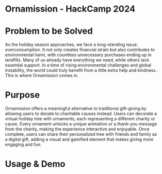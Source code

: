 # Ornamission - HackCamp 2024


# Problem to be Solved

As the holiday season approaches, we face a long-standing issue: overconsumption. It not only creates financial strain but also contributes to environmental harm, with countless unnecessary purchases ending up in landfills. Many of us already have everything we need, while others lack essential support. In a time of rising environmental challenges and global instability, the world could truly benefit from a little extra help and kindness. This is where Ornamission comes in.

# Purpose

Ornamission offers a meaningful alternative to traditional gift-giving by allowing users to donate to charitable causes instead. Users can decorate a virtual holiday tree with ornaments, each representing a different charity or cause. Every ornament unlocks a unique animation or a thank-you message from the charity, making the experience interactive and enjoyable. Once complete, users can share their personalized tree with friends and family as a digital gift, adding a visual and gamified element that makes giving more engaging and fun.

# Usage & Demo 


